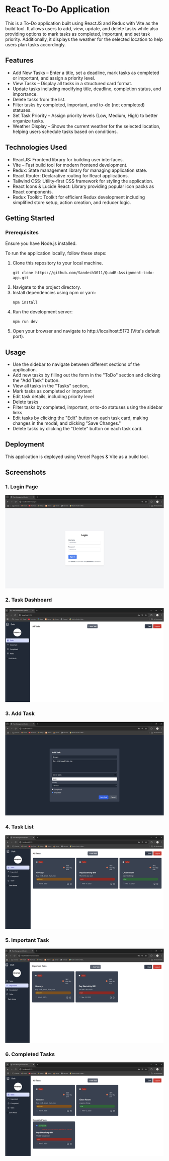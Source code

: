 # React To-Do Application

This is a To-Do application built using ReactJS and Redux with Vite as the build tool. It allows users to add, view, update, and delete tasks while also providing options to mark tasks as completed, important, and set task priority. Additionally, it displays the weather for the selected location to help users plan tasks accordingly.

## Features

- Add New Tasks – Enter a title, set a deadline, mark tasks as completed or important, and assign a priority level.
- View Tasks – Display all tasks in a structured card format.
- Update tasks including modifying title, deadline, completion status, and importance.
- Delete tasks from the list.
- Filter tasks by completed, important, and to-do (not completed) statuses.
- Set Task Priority – Assign priority levels (Low, Medium, High) to better organize tasks.
- Weather Display – Shows the current weather for the selected location, helping users schedule tasks based on conditions.

## Technologies Used

- ReactJS: Frontend library for building user interfaces.
- Vite – Fast build tool for modern frontend development.
- Redux: State management library for managing application state.
- React Router: Declarative routing for React applications.
- Tailwind CSS: Utility-first CSS framework for styling the application.
- React Icons & Lucide React: Library providing popular icon packs as React components.
- Redux Toolkit: Toolkit for efficient Redux development including simplified store setup, action creation, and reducer logic.

## Getting Started

### Prerequisites
Ensure you have Node.js installed.

To run the application locally, follow these steps:

1. Clone this repository to your local machine.
   ```
   git clone https://github.com/Sandesh3011/QuadB-Assignment-todo-app.git

   ```
2. Navigate to the project directory.
3. Install dependencies using npm or yarn:
   ```
   npm install
   ```
4. Run the development server:
   ```
   npm run dev
   ```
5. Open your browser and navigate to http://localhost:5173 (Vite's default port).

## Usage

- Use the sidebar to navigate between different sections of the application.
- Add new tasks by filling out the form in the "ToDo" section and clicking the "Add Task" button.
- View all tasks in the "Tasks" section,
- Mark tasks as completed or important
- Edit task details, including priority level
- Delete tasks
- Filter tasks by completed, important, or to-do statuses using the sidebar links.
- Edit tasks by clicking the "Edit" button on each task card, making changes in the modal, and clicking "Save Changes."
- Delete tasks by clicking the "Delete" button on each task card.

## Deployment
This application is deployed using Vercel Pages & Vite as a build tool.

## Screenshots

### 1. Login Page
![Login Page](assets/Login.png)

### 2. Task Dashboard
![Home Page](assets/HomePage.png)

### 3. Add Task
![Add Task](assets/AddTask.png)

### 4. Task List
![Task List](assets/TaskAdded.png)

### 5. Important Task 
![Important Task](assets/ImpTasks.png)

### 6. Completed Tasks
![Completed Tasks](assets/CompletedTasks.png)
